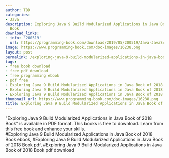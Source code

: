 ```yaml
---
author: TBD
categories:
- Java
description: Exploring Java 9 Build Modularized Applications in Java Book of 2018
  Book
download_links:
- info: '200519'
  url: https://programming-book.com/download/2019/05/200519/Java-JavaScript123uo00es0207.pdf
image: https://www.programming-book.com/doc-images/16238.png
layout: post
permalink: /exploring-java-9-build-modularized-applications-in-java-book-of-2018-book.html
tags:
- free book download
- free pdf download
- free programming ebook
- pdf free
- Exploring Java 9 Build Modularized Applications in Java Book of 2018 Book ebook
- Exploring Java 9 Build Modularized Applications in Java Book of 2018 Book pdf
- Exploring Java 9 Build Modularized Applications in Java Book of 2018 Book pdf download
thumbnail_url: https://www.programming-book.com/doc-images/16238.png
title: Exploring Java 9 Build Modularized Applications in Java Book of 2018 Book
---
```


 
<div class="item-desc text-justify">
  "Exploring Java 9 Build Modularized Applications in Java Book of 2018 Book" is available in PDF format. This books is free to download. Learn from this free book and enhance your skills.
  <br>
  #Exploring Java 9 Build Modularized Applications in Java Book of 2018 Book ebook, #Exploring Java 9 Build Modularized Applications in Java Book of 2018 Book pdf, #Exploring Java 9 Build Modularized Applications in Java Book of 2018 Book pdf download
</div>
